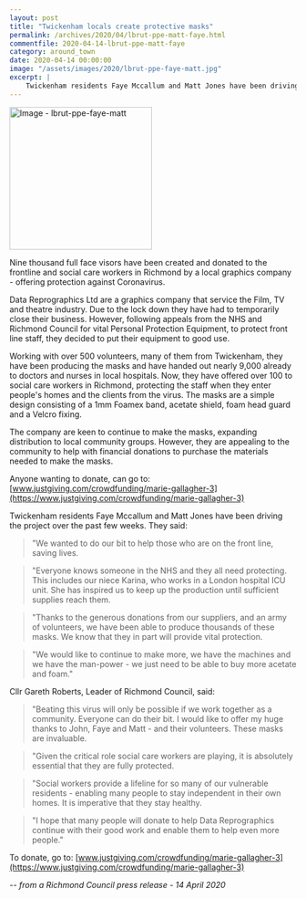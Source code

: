 ```yaml
---
layout: post
title: "Twickenham locals create protective masks"
permalink: /archives/2020/04/lbrut-ppe-matt-faye.html
commentfile: 2020-04-14-lbrut-ppe-matt-faye
category: around_town
date: 2020-04-14 00:00:00
image: "/assets/images/2020/lbrut-ppe-faye-matt.jpg"
excerpt: |
    Twickenham residents Faye Mccallum and Matt Jones have been driving the project to create protective masks for MHS workers with the help of local company Data Reprographics.
---
```

<a href="/assets/images/2020/lbrut-ppe-faye-matt.jpg" title="Click for a larger image"><img src="/assets/images/2020/lbrut-ppe-faye-matt-thumb.jpg" width="250" alt="Image - lbrut-ppe-faye-matt"  class="photo right"/></a>

Nine thousand full face visors have been created and donated to the frontline and social care workers in Richmond by a local graphics company - offering protection against Coronavirus.

Data Reprographics Ltd are a graphics company that service the Film, TV and theatre industry. Due to the lock down they have had to temporarily close their business. However, following appeals from the NHS and Richmond Council for vital Personal Protection Equipment, to protect front line staff, they decided to put their equipment to good use.

Working with over 500 volunteers, many of them from Twickenham, they have been producing the masks and have handed out nearly 9,000 already to doctors and nurses in local hospitals. Now, they have offered over 100 to social care workers in Richmond, protecting the staff when they enter people's homes and the clients from the virus. The masks are a simple design consisting of a 1mm Foamex band, acetate shield, foam head guard and a Velcro fixing.

The company are keen to continue to make the masks, expanding distribution to local community groups. However, they are appealing to the community to help with financial donations to purchase the materials needed to make the masks.

Anyone wanting to donate, can go to: [www.justgiving.com/crowdfunding/marie-gallagher-3](https://www.justgiving.com/crowdfunding/marie-gallagher-3)

Twickenham residents Faye Mccallum and Matt Jones have been driving the project over the past few weeks. They said:

> "We wanted to do our bit to help those who are on the front line, saving lives.

> "Everyone knows someone in the NHS and they all need protecting. This includes our niece Karina, who works in a London hospital ICU unit. She has inspired us to keep up the production until sufficient supplies reach them.

> "Thanks to the generous donations from our suppliers, and an army of volunteers, we have been able to produce thousands of these masks. We know that they in part will provide vital protection.

> "We would like to continue to make more, we have the machines and we have the man-power - we just need to be able to buy more acetate and foam."

Cllr Gareth Roberts, Leader of Richmond Council, said:

> "Beating this virus will only be possible if we work together as a community. Everyone can do their bit. I would like to offer my huge thanks to John, Faye and Matt - and their volunteers. These masks are invaluable.

> "Given the critical role social care workers are playing, it is absolutely essential that they are fully protected.

> "Social workers provide a lifeline for so many of our vulnerable residents - enabling many people to stay independent in their own homes. It is imperative that they stay healthy.

> "I hope that many people will donate to help Data Reprographics continue with their good work and enable them to help even more people."

To donate, go to: [www.justgiving.com/crowdfunding/marie-gallagher-3](https://www.justgiving.com/crowdfunding/marie-gallagher-3)

<cite>-- from a Richmond Council press release - 14 April 2020</cite>
